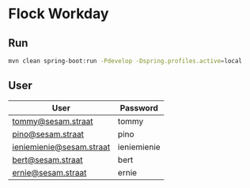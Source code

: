 # Flock Workday

## Run
```bash
mvn clean spring-boot:run -Pdevelop -Dspring.profiles.active=local
```


## User

User                     | Password
------------------------ | -------------
tommy@sesam.straat       | tommy
pino@sesam.straat        | pino
ieniemienie@sesam.straat | ieniemienie
bert@sesam.straat        | bert
ernie@sesam.straat       | ernie
